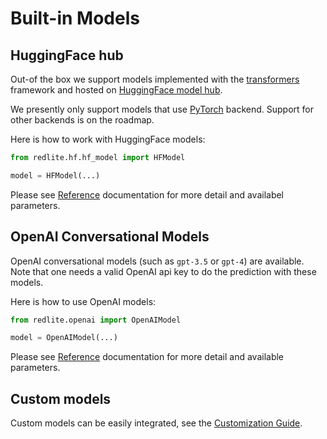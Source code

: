 # Built-in Models

## HuggingFace hub

Out-of the box we support models implemented with the [transformers](https://hf.co/transformers) framework
and hosted on [HuggingFace model hub](https://hf.co/models).

We presently only support models that use [PyTorch](https://pytorch.org) backend.
Support for other backends is on the roadmap.

Here is how to work with HuggingFace models:

```python
from redlite.hf.hf_model import HFModel

model = HFModel(...)
```

Please see [Reference](../../reference) documentation for more detail and availabel parameters.

## OpenAI Conversational Models

OpenAI conversational models (such as `gpt-3.5` or `gpt-4`) are available. Note that one needs a valid
OpenAI api key to do the prediction with these models.

Here is how to use OpenAI models:

```python
from redlite.openai import OpenAIModel

model = OpenAIModel(...)
```

Please see [Reference](../reference/redlite/openai/) documentation for more detail and available parameters.

## Custom models

Custom models can be easily integrated, see the [Customization Guide](custom.md).
